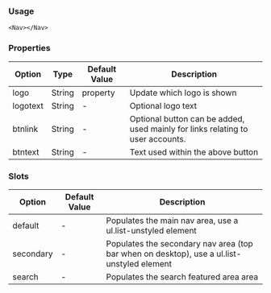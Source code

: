 ### Usage

```
<Nav></Nav>
```

### Properties

| Option   | Type   | Default Value | Description                                                                    |
| -------- | ------ | ------------- | ------------------------------------------------------------------------------ |
| logo     | String | property      | Update which logo is shown                                                     |
| logotext | String | -             | Optional logo text                                                             |
| btnlink  | String | -             | Optional button can be added, used mainly for links relating to user accounts. |
| btntext  | String | -             | Text used within the above button                                              |

### Slots

| Option    | Default Value | Description                                                                                |
| --------- | ------------- | ------------------------------------------------------------------------------------------ |
| default   | -             | Populates the main nav area, use a ul.list-unstyled element                                |
| secondary | -             | Populates the secondary nav area (top bar when on desktop), use a ul.list-unstyled element |
| search    | -             | Populates the search featured area area                                                    |
